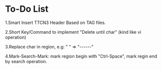 
To-Do List
=====

1.Smart Insert TTCN3 Header Based on TAG files.

2.Short Key/Command to implement "Delete until char" (kind like vi operation)

3.Replace char in region, e.g: "      " => "------"

4.Mark-Search-Mark: mark region begin with "Ctrl-Space", mark regin end by search operation.
